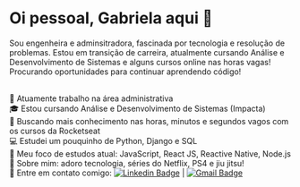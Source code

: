 # Oi pessoal, Gabriela aqui</a> <g-emoji class="g-emoji" alias="wave" fallback-src="https://github.githubassets.com/images/icons/emoji/unicode/1f44b.png">👋</g-emoji></h3>

Sou engenheira e adminsitradora, fascinada por tecnologia e resolução de problemas. Estou em transição de carreira, atualmente cursando Análise e Desenvolvimento de Sistemas e alguns cursos online nas horas vagas! Procurando oportunidades para continuar aprendendo código!

<br/>👷 Atuamente trabalho na área administrativa
<br/>🎓 Estou cursando Análise e Desenvolvimento de Sistemas (Impacta)
<br/>🚀 Buscando mais conhecimento nas horas, minutos e segundos vagos com os cursos da Rocketseat
<br/>💻 Estudei um pouquinho de Python, Django e SQL
<br/>💛 Meu foco de estudos atual: JavaScript, React JS, Reactive Native, Node.js
<br/>💬 Sobre mim: adoro tecnologia, séries do Netflix, PS4 e jiu jitsu!
<br/>📮 Entre em contato comigo: [![Linkedin Badge](https://img.shields.io/badge/-GabrielaPires-blue?style=flat-square&logo=Linkedin&logoColor=white&link=https://www.linkedin.com/in/gabipires/)](https://www.linkedin.com/in/gabipires/) 
| 
[![Gmail Badge](https://img.shields.io/badge/-gabrielatrindadepires@gmail.com-c14438?style=flat-square&logo=Gmail&logoColor=white&link=mailto:gabrielatrindadepires@gmail.com)](mailto:gabrielatrindadepires@gmail.com)


